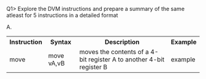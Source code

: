 Q1> Explore the DVM instructions and prepare a summary of the same atleast for 5 instructions in a detailed format

A.

<table>
	<th>
		Instruction
	</th>
	<th>
		Syntax
	</th>
	<th>
		Description
	</th>
	<th>
		Example
	</th>
	<tr>
		<td>
			move
		</td>
		<td>
			move vA,vB 
		</td>
		<td>
			moves the contents of a 4-bit register A to another 4-bit register B
		</td>
		<td>
			example
		</td>
	</tr>
</table>